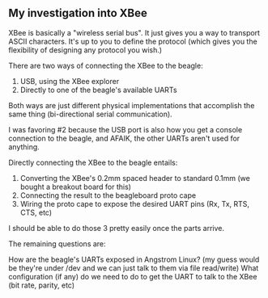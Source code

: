 My investigation into XBee
---------------------------

XBee is basically a "wireless serial bus".  It just gives you a way to transport ASCII characters.  It's up to you to define the protocol (which gives you the flexibility of designing any protocol you wish.)

There are two ways of connecting the XBee to the beagle:

1. USB, using the XBee explorer
2. Directly to one of the beagle's available UARTs

Both ways are just different physical implementations that accomplish the same thing (bi-directional serial communication).

I was favoring #2 because the USB port is also how you get a console connection to the beagle, and AFAIK, the other UARTs aren't used for anything.

Directly connecting the XBee to the beagle entails:

1. Converting the XBee's 0.2mm spaced header to standard 0.1mm (we bought a breakout board for this)
2. Connecting the result to the beagleboard proto cape
3. Wiring the proto cape to expose the desired UART pins (Rx, Tx, RTS, CTS, etc)

I should be able to do those 3 pretty easily once the parts arrive.

The remaining questions are:

How are the beagle's UARTs exposed in Angstrom Linux?  (my guess would be they're under /dev and we can just talk to them via file read/write)
What configuration (if any) do we need to do to get the UART to talk to the XBee (bit rate, parity, etc)
